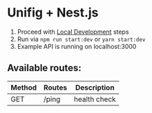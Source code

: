 # Unifig + Nest.js

1. Proceed with [Local Development](#local_development_testing) steps
2. Run via `npm run start:dev` or `yarn start:dev`
3. Example API is running on localhost:3000

## Available routes:

| Method | Routes | Description  |
| ------ | ------ | ------------ |
| GET    | /ping  | health check |
